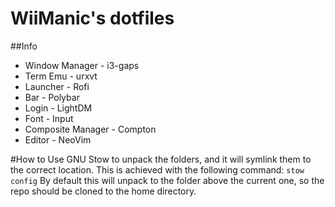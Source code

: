 WiiManic's dotfiles
=====================

##Info
* Window Manager - i3-gaps
* Term Emu - urxvt
* Launcher - Rofi
* Bar - Polybar
* Login - LightDM
* Font - Input
* Composite Manager - Compton
* Editor - NeoVim

#How to
Use GNU Stow to unpack the folders, and it will symlink them to the correct
location. This is achieved with the following command:
    `stow config`
By default this will unpack to the folder above the current one, so the
repo should be cloned to the home directory.
